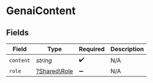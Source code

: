 # GenaiContent


## Fields

| Field                                       | Type                                        | Required                                    | Description                                 |
| ------------------------------------------- | ------------------------------------------- | ------------------------------------------- | ------------------------------------------- |
| `content`                                   | *string*                                    | :heavy_check_mark:                          | N/A                                         |
| `role`                                      | [?Shared\Role](../../Models/Shared/Role.md) | :heavy_minus_sign:                          | N/A                                         |